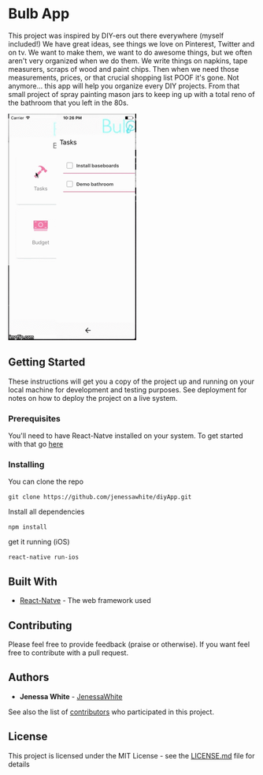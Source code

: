 # Bulb App

This project was inspired by DIY-ers out there everywhere (myself included!) We have great ideas, see things we love on Pinterest, Twitter and on tv. We want to make them, we want to do awesome things, but we often aren't very organized when we do them. We write things on napkins, tape measurers, scraps of wood and paint chips. Then when we need those measurements, prices, or that crucial shopping list POOF it's gone. Not anymore... this app will help you organize every DIY projects. From that small project of spray painting mason jars to keep ing up with a total reno of the bathroom that you left in the 80s.

![Bulb Demo](./demo.gif)

## Getting Started

These instructions will get you a copy of the project up and running on your local machine for development and testing purposes. See deployment for notes on how to deploy the project on a live system.

### Prerequisites

You'll need to have React-Natve installed on your system. To get started with that go [here](http://facebook.github.io/react-native/docs/getting-started.html)

### Installing

You can clone the repo

```
git clone https://github.com/jenessawhite/diyApp.git
```

Install all dependencies

```
npm install
```

get it running (iOS)

```
react-native run-ios
```


## Built With

* [React-Natve](http://facebook.github.io/react-native/docs/) - The web framework used

## Contributing

Please feel free to provide feedback (praise or otherwise). If you want feel free to contribute with a pull request.

## Authors

* **Jenessa White** - [JenessaWhite](https://github.com/jenessawhite)

See also the list of [contributors](https://github.com/your/project/contributors) who participated in this project.

## License

This project is licensed under the MIT License - see the [LICENSE.md](LICENSE.md) file for details

